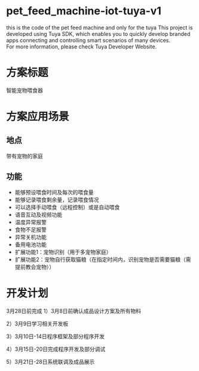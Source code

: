 # pet_feed_machine-iot-tuya-v1
this is the code of the pet feed machine and only for the tuya
This project is developed using Tuya SDK, which enables you to quickly develop branded apps connecting and controlling smart scenarios of many devices.         
For more information, please check Tuya Developer Website.
# 方案标题
智能宠物喂食器

# 方案应用场景
## 地点
带有宠物的家庭

## 功能
* 能够预设喂食时间及每次的喂食量
* 能够记录喂食剩余量，记录喂食情况
* 可以选择手动喂食（远程控制）或是自动喂食
* 语音互动及视频功能
* 温度异常报警
* 食物不足报警
* 异常关机功能
* 备用电池功能
* 扩展功能1：宠物识别（用于多宠物家庭）
* 扩展功能2：宠物自行获取猫粮（在指定时间内，识别宠物是否需要猫粮（需提前教会宠物））

# 开发计划
3月28日前完成
1）3月8日前确认成品设计方案及所有物料

2）3月9日学习相关开发板

3）3月10日-14日程序框架及部分程序开发

4）3月15日-20日完成程序开发及部分调试

5）3月21日-28日系统联调及成品展示
